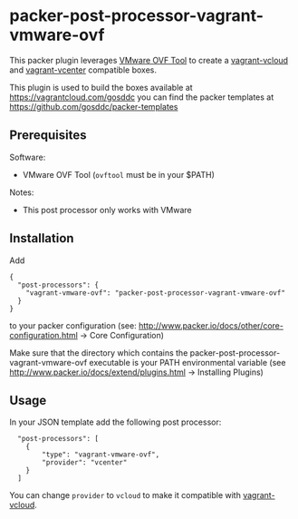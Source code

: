 # packer-post-processor-vagrant-vmware-ovf

This packer plugin leverages [VMware OVF Tool](http://www.vmware.com/support/developer/ovf) to create a [vagrant-vcloud](https://github.com/frapposelli/vagrant-vcloud) and [vagrant-vcenter](https://github.com/gosddc/vagrant-vcenter) compatible boxes.

This plugin is used to build the boxes available at https://vagrantcloud.com/gosddc you can find the packer templates at https://github.com/gosddc/packer-templates

## Prerequisites

Software:

  * VMware OVF Tool (```ovftool``` must be in your $PATH)
  
Notes:

  * This post processor only works with VMware

## Installation

Add

```
{
  "post-processors": {
    "vagrant-vmware-ovf": "packer-post-processor-vagrant-vmware-ovf"
  }
}
```

to your packer configuration (see: http://www.packer.io/docs/other/core-configuration.html -> Core Configuration)

Make sure that the directory which contains the packer-post-processor-vagrant-vmware-ovf executable is your PATH environmental variable (see http://www.packer.io/docs/extend/plugins.html -> Installing Plugins)

## Usage

In your JSON template add the following post processor:

```
  "post-processors": [
    {
        "type": "vagrant-vmware-ovf",
        "provider": "vcenter"
    }
  ]
```

You can change ```provider``` to ```vcloud``` to make it compatible with [vagrant-vcloud](https://github.com/frapposelli/vagrant-vcloud).
